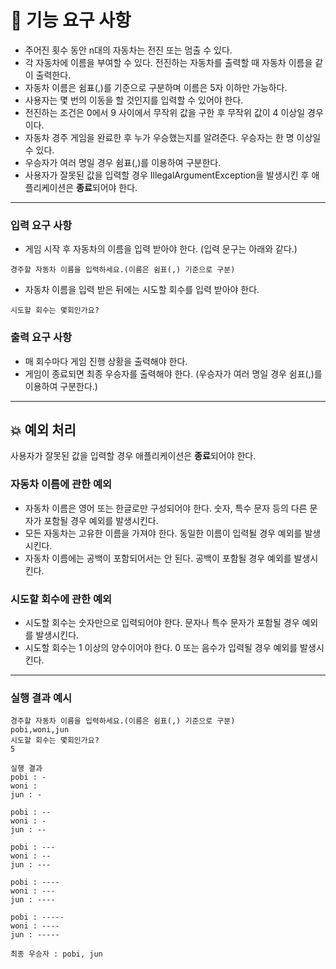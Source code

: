 # 🚀 기능 요구 사항

- 주어진 횟수 동안 n대의 자동차는 전진 또는 멈출 수 있다.
- 각 자동차에 이름을 부여할 수 있다. 전진하는 자동차를 출력할 때 자동차 이름을 같이 출력한다.
- 자동차 이름은 쉼표(,)를 기준으로 구분하며 이름은 5자 이하만 가능하다.
- 사용자는 몇 번의 이동을 할 것인지를 입력할 수 있어야 한다.
- 전진하는 조건은 0에서 9 사이에서 무작위 값을 구한 후 무작위 값이 4 이상일 경우이다.
- 자동차 경주 게임을 완료한 후 누가 우승했는지를 알려준다. 우승자는 한 명 이상일 수 있다.
- 우승자가 여러 명일 경우 쉼표(,)를 이용하여 구분한다.
- 사용자가 잘못된 값을 입력할 경우 IllegalArgumentException을 발생시킨 후 애플리케이션은 **종료**되어야 한다.

---

### 입력 요구 사항

- 게임 시작 후 자동차의 이름을 입력 받아야 한다. (입력 문구는 아래와 같다.)
```
경주할 자동차 이름을 입력하세요.(이름은 쉼표(,) 기준으로 구분)
```

- 자동차 이름을 입력 받은 뒤에는 시도할 회수를 입력 받아야 한다.
```
시도할 회수는 몇회인가요?
```

### 출력 요구 사항

- 매 회수마다 게임 진행 상황을 출력해야 한다.
- 게임이 종료되면 최종 우승자를 출력해야 한다. (우승자가 여러 명일 경우 쉼표(,)를 이용하여 구분한다.)

---

## 💥 예외 처리

사용자가 잘못된 값을 입력할 경우 애플리케이션은 **종료**되어야 한다.

### 자동차 이름에 관한 예외

- 자동차 이름은 영어 또는 한글로만 구성되어야 한다. 숫자, 특수 문자 등의 다른 문자가 포함될 경우 예외를 발생시킨다.
- 모든 자동차는 고유한 이름을 가져야 한다. 동일한 이름이 입력될 경우 예외를 발생시킨다.
- 자동차 이름에는 공백이 포함되어서는 안 된다. 공백이 포함될 경우 예외를 발생시킨다.

### 시도할 회수에 관한 예외

- 시도할 회수는 숫자만으로 입력되어야 한다. 문자나 특수 문자가 포함될 경우 예외를 발생시킨다.
- 시도할 회수는 1 이상의 양수이어야 한다. 0 또는 음수가 입력될 경우 예외를 발생시킨다.


---
### 실행 결과 예시
```
경주할 자동차 이름을 입력하세요.(이름은 쉼표(,) 기준으로 구분)
pobi,woni,jun
시도할 회수는 몇회인가요?
5

실행 결과
pobi : -
woni : 
jun : -

pobi : --
woni : -
jun : --

pobi : ---
woni : --
jun : ---

pobi : ----
woni : ---
jun : ----

pobi : -----
woni : ----
jun : -----

최종 우승자 : pobi, jun
```

